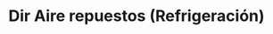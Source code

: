 ---
title: "Dir Aire repuestos (Refrigeración)"
url: /caracas/dir-aire-repuestos-refrigeracion/
shop: comercio
---